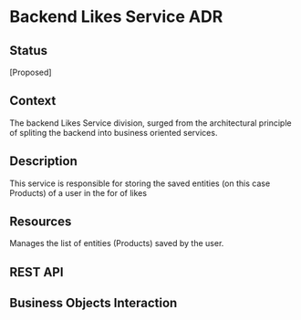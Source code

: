 # Backend Likes Service ADR

## Status

[Proposed]

## Context

The backend Likes Service division, surged from the architectural principle of spliting the backend into business oriented services. 

## Description

This service is responsible for storing the saved entities (on this case Products) of a user in the for of likes

## Resources

Manages the list of entities (Products) saved by the user.


## REST API

## Business Objects Interaction